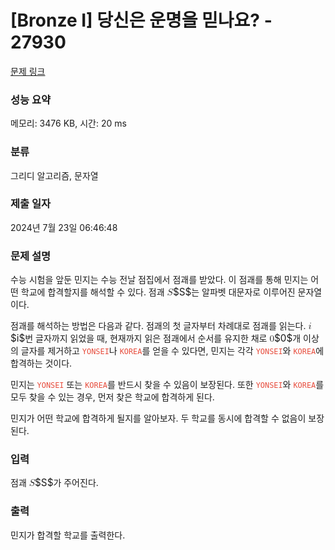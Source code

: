 # [Bronze I] 당신은 운명을 믿나요? - 27930 

[문제 링크](https://www.acmicpc.net/problem/27930) 

### 성능 요약

메모리: 3476 KB, 시간: 20 ms

### 분류

그리디 알고리즘, 문자열

### 제출 일자

2024년 7월 23일 06:46:48

### 문제 설명

<p>수능 시험을 앞둔 민지는 수능 전날 점집에서 점괘를 받았다. 이 점괘를 통해 민지는 어떤 학교에 합격할지를 해석할 수 있다. 점괘 <mjx-container class="MathJax" jax="CHTML" style="font-size: 109%; position: relative;"><mjx-math class="MJX-TEX" aria-hidden="true"><mjx-mi class="mjx-i"><mjx-c class="mjx-c1D446 TEX-I"></mjx-c></mjx-mi></mjx-math><mjx-assistive-mml unselectable="on" display="inline"><math xmlns="http://www.w3.org/1998/Math/MathML"><mi>S</mi></math></mjx-assistive-mml><span aria-hidden="true" class="no-mathjax mjx-copytext">$S$</span></mjx-container>는 알파벳 대문자로 이루어진 문자열이다.</p>

<p>점괘를 해석하는 방법은 다음과 같다. 점괘의 첫 글자부터 차례대로 점괘를 읽는다. <mjx-container class="MathJax" jax="CHTML" style="font-size: 109%; position: relative;"><mjx-math class="MJX-TEX" aria-hidden="true"><mjx-mi class="mjx-i"><mjx-c class="mjx-c1D456 TEX-I"></mjx-c></mjx-mi></mjx-math><mjx-assistive-mml unselectable="on" display="inline"><math xmlns="http://www.w3.org/1998/Math/MathML"><mi>i</mi></math></mjx-assistive-mml><span aria-hidden="true" class="no-mathjax mjx-copytext">$i$</span></mjx-container>번 글자까지 읽었을 때, 현재까지 읽은 점괘에서 순서를 유지한 채로 <mjx-container class="MathJax" jax="CHTML" style="font-size: 109%; position: relative;"><mjx-math class="MJX-TEX" aria-hidden="true"><mjx-mn class="mjx-n"><mjx-c class="mjx-c30"></mjx-c></mjx-mn></mjx-math><mjx-assistive-mml unselectable="on" display="inline"><math xmlns="http://www.w3.org/1998/Math/MathML"><mn>0</mn></math></mjx-assistive-mml><span aria-hidden="true" class="no-mathjax mjx-copytext">$0$</span></mjx-container>개 이상의 글자를 제거하고 <span style="color:#e74c3c;"><code>YONSEI</code></span>나 <span style="color:#e74c3c;"><code>KOREA</code></span>를 얻을 수 있다면, 민지는 각각 <span style="color:#e74c3c;"><code>YONSEI</code></span>와 <span style="color:#e74c3c;"><code>KOREA</code></span>에 합격하는 것이다.</p>

<p>민지는 <span style="color:#e74c3c;"><code>YONSEI</code></span> 또는 <span style="color:#e74c3c;"><code>KOREA</code></span>를 반드시 찾을 수 있음이 보장된다. 또한 <span style="color:#e74c3c;"><code>YONSEI</code></span>와 <span style="color:#e74c3c;"><code>KOREA</code></span>를 모두 찾을 수 있는 경우, 먼저 찾은 학교에 합격하게 된다.</p>

<p>민지가 어떤 학교에 합격하게 될지를 알아보자. 두 학교를 동시에 합격할 수 없음이 보장된다.</p>

### 입력 

 <p>점괘 <mjx-container class="MathJax" jax="CHTML" style="font-size: 109%; position: relative;"><mjx-math class="MJX-TEX" aria-hidden="true"><mjx-mi class="mjx-i"><mjx-c class="mjx-c1D446 TEX-I"></mjx-c></mjx-mi></mjx-math><mjx-assistive-mml unselectable="on" display="inline"><math xmlns="http://www.w3.org/1998/Math/MathML"><mi>S</mi></math></mjx-assistive-mml><span aria-hidden="true" class="no-mathjax mjx-copytext">$S$</span></mjx-container>가 주어진다.</p>

### 출력 

 <p>민지가 합격할 학교를 출력한다.</p>

